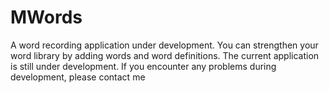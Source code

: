 # MWords
A word recording application under development. You can strengthen your word library by adding words and word definitions. The current application is still under development. If you encounter any problems during development, please contact me
